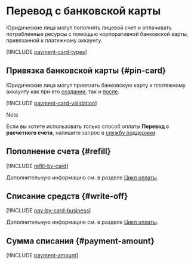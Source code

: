 # Перевод с банковской карты

Юридические лица могут пополнять лицевой счет и оплачивать потребленные ресурсы с помощью корпоративной банковской карты, привязанной к платежному аккаунту.

[!INCLUDE [payment-card-types](../_includes/payment-card-types.md)]  

## Привязка банковской карты {#pin-card}

Юридические лица могут привязать банковскую карту к платежному аккаунту как при его [создании](../quickstart/index.md), так и [после](../operations/pin-card.md). 

[!INCLUDE [payment-card-validation](../_includes/payment-card-validation.md)]  

> [!NOTE]
>
> Если вы хотите использовать только способ оплаты **Перевод с расчетного счета**, напишите запрос в [службу поддержки](../operations/pin-card.md). 
>


## Пополнение счета {#refill}

[!INCLUDE [refill-by-card](../_includes/refill-by-card.md)] 

Дополнительную информацию см. в разделе [Цикл оплаты](../payment/billing-cycle-individual.md).

## Списание средств {#write-off}

[!INCLUDE [pay-by-card-business](../_includes/pay-by-card-business.md)] 

Дополнительную информацию см. в разделе [Цикл оплаты](../payment/billing-cycle-business.md).

## Сумма списания {#payment-amount}

[!INCLUDE [payment-amount](../_includes/payment-amount.md)] 